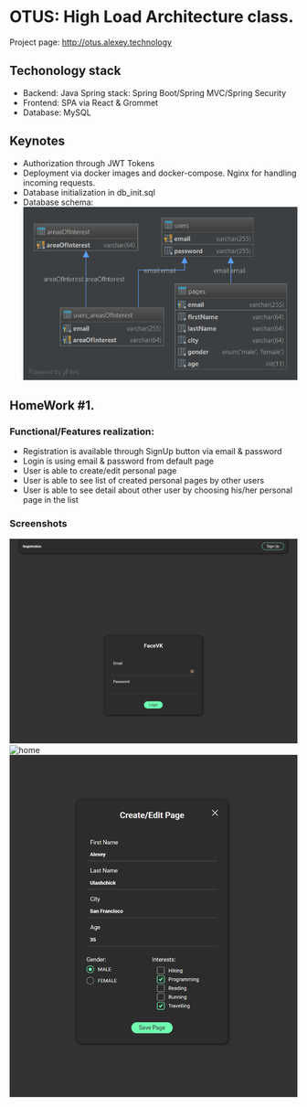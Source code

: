# OTUS: High Load Architecture class.
Project page: <a href="http://otus.alexey.technology" target="_blank">http://otus.alexey.technology</a>

## Techonology stack
- Backend: Java Spring stack: Spring Boot/Spring MVC/Spring Security
- Frontend: SPA via React & Grommet
- Database: MySQL

## Keynotes
- Authorization through JWT Tokens
- Deployment via docker images and docker-compose. Nginx for handling incoming requests.
- Database initialization in db_init.sql
- Database schema:
![Database Schema](https://raw.githubusercontent.com/alexey-ulashchick/otus-architect/master/doc/data-diagram.png)

## HomeWork #1.
### Functional/Features realization:
- Registration is available through SignUp button via email & password
- Login is using email & password from default page
- User is able to create/edit personal page
- User is able to see list of created personal pages by other users
- User is able to see detail about other user by choosing his/her personal page in the list

### Screenshots
![login](https://raw.githubusercontent.com/alexey-ulashchick/otus-architect/master/doc/login.png)
![home](https://raw.githubusercontent.com/alexey-ulashchick/otus-architect/master/doc/home.png)
![page-edit](https://raw.githubusercontent.com/alexey-ulashchick/otus-architect/master/doc/page-edit.png)



